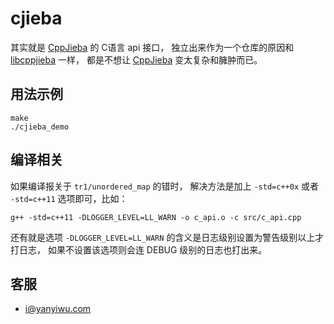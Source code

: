 # cjieba

其实就是 [CppJieba] 的 C语言 api 接口，
独立出来作为一个仓库的原因和 [libcppjieba] 一样，
都是不想让 [CppJieba] 变太复杂和臃肿而已。

## 用法示例

```
make
./cjieba_demo
```

## 编译相关

如果编译报关于 `tr1/unordered_map` 的错时，
解决方法是加上 `-std=c++0x` 或者 `-std=c++11` 选项即可，比如：

```
g++ -std=c++11 -DLOGGER_LEVEL=LL_WARN -o c_api.o -c src/c_api.cpp
```

还有就是选项 `-DLOGGER_LEVEL=LL_WARN` 的含义是日志级别设置为警告级别以上才打日志，
如果不设置该选项则会连 DEBUG 级别的日志也打出来。

## 客服

- i@yanyiwu.com

[CppJieba]:http://github.com/yanyiwu/cppjieba
[libcppjieba]:http://github.com/yanyiwu/libcppjieba
